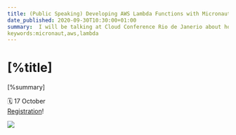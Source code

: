 ```yaml
---
title: (Public Speaking) Developing AWS Lambda Functions with Micronaut
date_published: 2020-09-30T10:30:00+01:00
summary:  I will be talking at Cloud Conference Rio de Janerio about how to write AWS Lambda functions with Micronaut
keywords:micronaut,aws,lambda
---
```


# [%title]

[%summary]

🗓 17 October  
[Registration](https://cloudconferenceday.com/)!

![](https://sergiodelamo.com/blog/cloud-conference-rio-de-jainero.jpg)